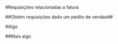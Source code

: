 #Requisições relacionadas a fatura

##Obtém requisições dado um pedito de vendas##

#Algo

##Mais algo

